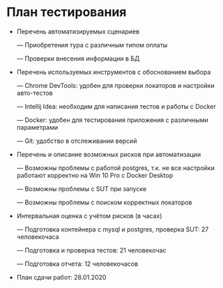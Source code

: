 # План тестирования

* Перечень автоматизируемых сценариев

    — Приобретения тура с различным типом оплаты	
	
    — Проверки внесения информации в БД
 
* Перечень используемых инструментов с обоснованием выбора

    — Chrome DevTools: удобен для проверки локаторов и настройки авто-тестов
 
    — Intellij Idea: необходим для написания тестов и работы с Docker
 
    — Docker: удобен для тестирования приложения с различными параметрами
 
    — Git: удобство в отслеживании версий
 
* Перечень и описание возможных рисков при автоматизации

    — Возможны проблемы с работой postgres, т.к. не все настройки работают корректно на Win 10 Pro с Docker Desktop
 
    — Возможны проблемы с SUT при запуске
 
    — Возможны проблемы с поиском корректных локаторов
 
* Интервальная оценка с учётом рисков (в часах)

    — Подготовка контейнера с mysql и postgres, проверка SUT: 27 человекочаса
 
    — Подготовка и проверка тестов: 21 человекочас
 
    — Подготовка отчета: 12 человекочасов
 
* План сдачи работ: 28.01.2020
